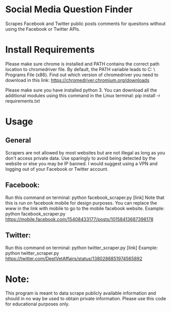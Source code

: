 # Social Media Question Finder
Scrapes Facebook and Twitter public posts comments for quesitons without using the Facebook or Twitter APIs.

# Install Requirements
Please make sure chrome is installed and PATH contains the correct path location to chromedriver file. By default,
the PATH variable leads to C: \ Programs File (x86).
Find out which version of chromedriver you need to download in this link: https://chromedriver.chromium.org/downloads

Please make sure you have installed python 3.
You can download all the additional modules using this command in the Linux terminal:
pip install -r requirements.txt

# Usage
## General
Scrapers are not allowed by most websites but are not illegal as long as you don't access private data.
Use sparingly to avoid being detected by the website or else you may be IP banned.
I would suggest using a VPN and logging out of your Facebook or Twitter account.

## Facebook:
Run this command on terminal: python facebook_scraper.py [link]
Note that this is run on facebook mobile for design purposes.
You can replace the www in the link with mobile to go to the mobile facebook website.
Example: python facebook_scraper.py https://mobile.facebook.com/15408433177/posts/10158413687398178

## Twitter:
Run this command on terminal: python twitter_scraper.py [link]
Example: python twitter_scraper.py https://twitter.com/DeptVetAffairs/status/1380286851974565892

# Note:
This program is meant to data scrape publicly available information and should in no way be used to obtain private information.
Please use this code for educational purposes only.
